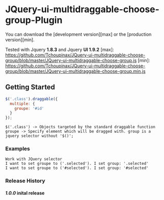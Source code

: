 # JQuery-ui-multidraggable-choose-group-Plugin

You can download the [development version][max] or the [production version][min].

Tested with Jquery **1.8.3** and Jquery **UI 1.9.2**
[max]: https://github.com/Tchoupinax/JQuery-ui-multidraggable-choose-group/blob/master/JQuery-ui-multidraggable-choose-group.js
[min]: https://github.com/Tchoupinax/JQuery-ui-multidraggable-choose-group/blob/master/JQuery-ui-multidraggable-choose-group.min.js


## Getting Started

```Javascript
$('.class').draggable({
  multiple: {
    groupe: '#id'
  }
});

```

```
$('.class') -> Objects targeted by the standard draggable function
groupe -> Specify element which will be dragged with. group is a jquery selector without '$()';
```

### Examples
```
Work with JQuery selector
I want to set groupe to ('.selected'). I set group: '.selected'
I want to set groupe to ('#selected'). I set group: '#selected'

```

### Release History
#### _1.0.0_ inital release
